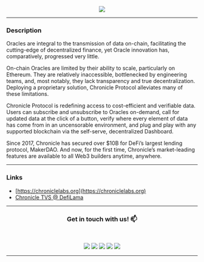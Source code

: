 <p align="center">
  <img src="https://cdn.chroniclelabs.io/assets/logo-title-green.png" />
</p>

<hr>

### ****Description****

Oracles are integral to the transmission of data on-chain, facilitating the cutting-edge of decentralized finance, yet Oracle innovation has, comparatively, progressed very little.


On-chain Oracles are limited by their ability to scale, particularly on Ethereum. They are relatively inaccessible, bottlenecked by engineering teams, and, most notably, they lack transparency and true decentralization. Deploying a proprietary solution, Chronicle Protocol alleviates many of these limitations.


Chronicle Protocol is redefining access to cost-efficient and verifiable data. Users can subscribe and unsubscribe to Oracles on-demand, call for updated data at the click of a button, verify where every element of data has come from in an uncensorable environment, and plug and play with any supported blockchain via the self-serve, decentralized Dashboard.


Since 2017, Chronicle has secured over $10B for DeFi’s largest lending protocol, MakerDAO. And now, for the first time, Chronicle’s market-leading features are available to all Web3 builders anytime, anywhere.


<hr>

### ****Links****

- [https://chroniclelabs.org](https://chroniclelabs.org)
- [Chronicle TVS @ DefiLama](https://defillama.com/oracles/Chronicle)

<hr>

<h3 align="center"> Get in touch with us! 📫 </h3>
<br />
<p align="center">
<a href="https://discord.com/invite/CjgvJ9EspJ"><img src="https://img.shields.io/badge/discord-%4720891.svg?&style=for-the-badge&logo=discord&logoColor=white"/></a>
<a href="https://twitter.com/ChronicleLabs"><img src="https://img.shields.io/badge/twitter-%4720891.svg?&style=for-the-badge&logo=twitter&logoColor=white"/></a>
<a href="https://medium.com/@ChronicleProtocol"><img src="https://img.shields.io/badge/medium-%4720891.svg?&style=for-the-badge&logo=medium&logoColor=white"/></a>
<a href="https://www.linkedin.com/company/chronicle-labs/"><img src="https://img.shields.io/badge/linkedin-%4720891.svg?&style=for-the-badge&logo=linkedin&logoColor=white"/></a>
<a href="mailto:hello@chroniclelabs.org"><img src="https://img.shields.io/badge/-Email%20Us-%4720891?&style=for-the-badge&logo=gmail&logoColor=white"/></a>

</p>

<hr>
